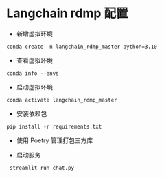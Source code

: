 # Langchain rdmp 配置

- 新增虚拟环境

```
conda create -n langchain_rdmp_master python=3.10
```

- 查看虚拟环境
```
conda info --envs
```

- 启动虚拟环境
```
conda activate langchain_rdmp_master
```

- 安装依赖包
```
pip install -r requirements.txt 
```
- 使用 Poetry 管理打包三方库



- 启动服务
```
 streamlit run chat.py
```